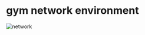 # gym network environment

![network](https://github.com/[0x4ndy]/[gym_network_env]/blob/[master]/network.png?raw=true)
